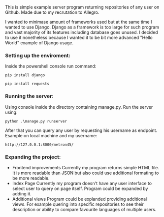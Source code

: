 This is simple example server program returning repositories of any user on Github. Made due to my recrutation to Allegro.

I wanted to minimase amount of frameworks used but at the same time I wanted to use Django. 
Django as a framework is too large for such program and vast majority of its features including database goes unused. 
I decided to use it nonetheless because I wanted it to be bit more advanced "Hello World" example of Django usage.

### Setting up the enviroment:

Inside the powershell console run command:

`pip install django`

`pip install requests`

### Running the server:

Using console inside the directory containing manage.py. Run the server using:

`python .\manage.py runserver`

After that you can query any user by requesting his username as endpoint. Esample on local machine and my username:

`http://127.0.0.1:8000/metron45/`

### Expanding the project:
- Frontend improvements
Currently my program returns simple HTML file. It is more readable than JSON but also could use additional formating to be more readable.
- Index Page
Currently my program doesn't have any user interface to select user to query on page itself. Program could be expanded by adding it.
- Additional views
Program could be explanded providing additional views. For example quering into specific repositories to see their description or ability to compare favourite languages of multiple users.
